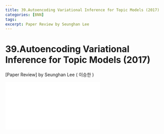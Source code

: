 ```yaml
---
title: 39.Autoencoding Variational Inference for Topic Models (2017)
categories: [BNN]
tags: 
excerpt: Paper Review by Seunghan Lee
---
```


39.Autoencoding Variational Inference for Topic Models (2017)
=============================================================

[Paper Review] by Seunghan Lee ( 이승한 )

<embed src="/assets/pdf/BNN/review/[review]39.Autoencoding Variational Inference for Topic Models (2017).pdf#toolbar=0&navpanes=0&scrollbar=0" type="application/pdf" />